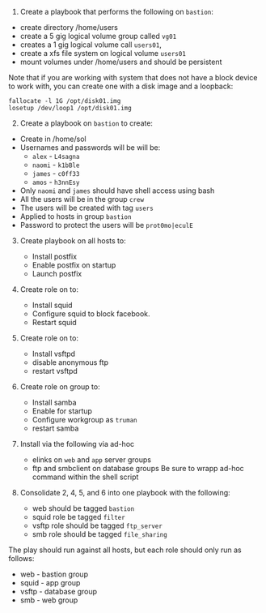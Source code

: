 1. Create a playbook that performs the following on `bastion`:
  - create directory /home/users
  - create a 5 gig logical volume group called `vg01`
  - creates a 1 gig logical volume call `users01`, 
  - create a xfs file system on logical volume `users01`
  - mount volumes under /home/users and should be persistent

Note that if you are working with system that does not have a block device to work with, you can create one with a disk image and a loopback:

```
fallocate -l 1G /opt/disk01.img
losetup /dev/loop1 /opt/disk01.img
```

2.  Create a playbook on `bastion` to create:
  - Create in /home/sol
  - Usernames and passwords will be will be:
     - `alex` - `L4sagna`
     - `naomi` - `k1bBle`
     - `james` - `c0ff33`
     - `amos` - `h3nnEsy`
  - Only `naomi` and `james` should have shell access using bash
  - All the users will be in the group `crew`
  - The users will be created with tag `users`
  - Applied to hosts in group `bastion`
  - Password to protect the users will be `prot0mo|eculE`

3. Create playbook on all hosts to:
   - Install postfix
   - Enable postfix on startup
   - Launch postfix

4. Create role on to:
   - Install squid
   - Configure squid to block facebook.
   - Restart squid

5. Create role on to:
   - Install vsftpd
   - disable anonymous ftp
   - restart vsftpd

6. Create role on group to:
   - Install samba
   - Enable for startup
   - Configure workgroup as `truman`
   - restart samba

7. Install via the following via ad-hoc
   - elinks on `web` and `app` server groups
   - ftp and smbclient on database groups
Be sure to wrapp ad-hoc command within the shell script

8. Consolidate 2, 4, 5, and 6 into one playbook with the following:
   - web should be tagged `bastion`
   - squid role be tagged `filter`
   - vsftp role should be tagged `ftp_server`
   - smb role should be tagged `file_sharing`

The play should run against all hosts, but each role should only run as follows:

   - web - bastion group
   - squid - app group
   - vsftp - database group
   - smb - web group
